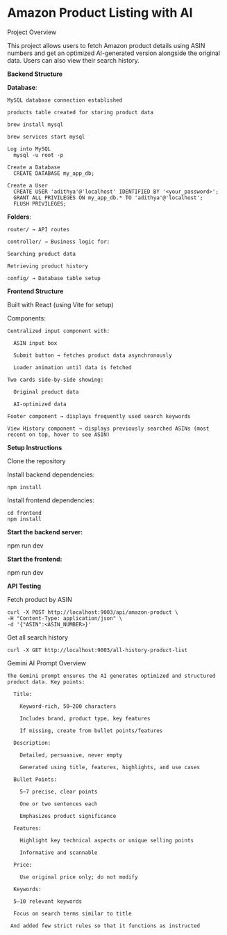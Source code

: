 # Amazon Product Listing with AI
Project Overview

This project allows users to fetch Amazon product details using ASIN numbers and get an optimized AI-generated version alongside the original data. Users can also view their search history.

**Backend Structure**

  **Database**:

    MySQL database connection established

    products table created for storing product data

    brew install mysql

    brew services start mysql

    Log into MySQL
      mysql -u root -p
    
    Create a Database
      CREATE DATABASE my_app_db;

    Create a User
      CREATE USER 'adithya'@'localhost' IDENTIFIED BY '<your_password>';
      GRANT ALL PRIVILEGES ON my_app_db.* TO 'adithya'@'localhost';
      FLUSH PRIVILEGES;




  **Folders**:

    router/ → API routes

    controller/ → Business logic for:

    Searching product data

    Retrieving product history

    config/ → Database table setup

**Frontend Structure**

  Built with React (using Vite for setup)

  Components:

    Centralized input component with:

      ASIN input box

      Submit button → fetches product data asynchronously

      Loader animation until data is fetched

    Two cards side-by-side showing:

      Original product data

      AI-optimized data

    Footer component → displays frequently used search keywords

    View History component → displays previously searched ASINs (most recent on top, hover to see ASIN)

**Setup Instructions**

  Clone the repository

  Install backend dependencies:

    npm install

  Install frontend dependencies:

    cd frontend
    npm install


**Start the backend server:**

  npm run dev


**Start the frontend:**

  npm run dev

**API Testing**

  Fetch product by ASIN

    curl -X POST http://localhost:9003/api/amazon-product \
    -H "Content-Type: application/json" \
    -d '{"ASIN":<ASIN_NUMBER>}'


  Get all search history

    curl -X GET http://localhost:9003/all-history-product-list

  Gemini AI Prompt Overview

    The Gemini prompt ensures the AI generates optimized and structured product data. Key points:

      Title:

        Keyword-rich, 50–200 characters

        Includes brand, product type, key features

        If missing, create from bullet points/features

      Description:

        Detailed, persuasive, never empty

        Generated using title, features, highlights, and use cases

      Bullet Points:

        5–7 precise, clear points

        One or two sentences each

        Emphasizes product significance

      Features:

        Highlight key technical aspects or unique selling points

        Informative and scannable

      Price:

        Use original price only; do not modify

      Keywords:

      5–10 relevant keywords

      Focus on search terms similar to title

     And added few strict rules so that it functions as instructed 

